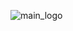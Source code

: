 ![main_logo](https://github.com/gpietz/GLitchForge/assets/77841571/175a1827-7c64-4d80-b6f0-70b0391c8974)
